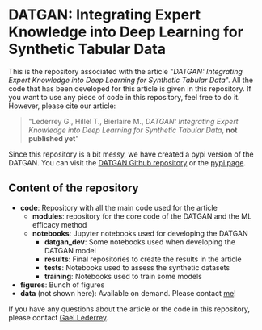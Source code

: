# DATGAN: Integrating Expert Knowledge into Deep Learning for Synthetic Tabular Data

This is the repository associated with the article "*DATGAN: Integrating Expert Knowledge into Deep Learning for Synthetic Tabular Data*". All the code that has been developed for this article is given in this repository. If you want to use any piece of code in this repository, feel free to do it. However, please cite our article:
> "Lederrey G., Hillel T., Bierlaire M., *DATGAN: Integrating Expert Knowledge into Deep Learning for Synthetic Tabular Data*, **not published yet**"

Since this repository is a bit messy, we have created a pypi version of the DATGAN. You can visit the [DATGAN Github repository](https://github.com/glederrey/DATGAN) or the [pypi page](https://pypi.org/project/datgan/).

## Content of the repository

- **code**: Repository with all the main code used for the article
    - **modules**: repository for the core code of the DATGAN and the ML efficacy method
    - **notebooks**: Jupyter notebooks used for developing the DATGAN
        - **datgan_dev**: Some notebooks used when developing the DATGAN model
        - **results**: Final repositories to create the results in the article
        - **tests**: Notebooks used to assess the synthetic datasets
        - **training**: Notebooks used to train some models
- **figures**: Bunch of figures
- **data** (not shown here): Available on demand. Please contact [me](gael.lederrey@epfl.ch)!

If you have any questions about the article or the code in this repository, please contact [Gael Lederrey](gael.lederrey@epfl.ch).
